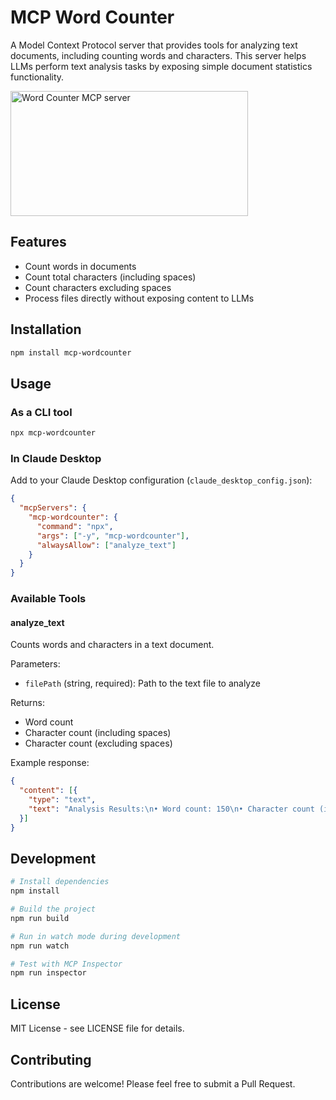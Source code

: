# MCP Word Counter

A Model Context Protocol server that provides tools for analyzing text documents, including counting words and characters. This server helps LLMs perform text analysis tasks by exposing simple document statistics functionality.

<a href="https://glama.ai/mcp/servers/vvljyjlwj4"><img width="380" height="200" src="https://glama.ai/mcp/servers/vvljyjlwj4/badge" alt="Word Counter MCP server" /></a>

## Features

- Count words in documents
- Count total characters (including spaces)
- Count characters excluding spaces
- Process files directly without exposing content to LLMs

## Installation

```bash
npm install mcp-wordcounter
```

## Usage

### As a CLI tool

```bash
npx mcp-wordcounter
```

### In Claude Desktop

Add to your Claude Desktop configuration (`claude_desktop_config.json`):

```json
{
  "mcpServers": {
    "mcp-wordcounter": {
      "command": "npx",
      "args": ["-y", "mcp-wordcounter"],
      "alwaysAllow": ["analyze_text"]
    }
  }
}
```

### Available Tools

#### analyze_text

Counts words and characters in a text document.

Parameters:
- `filePath` (string, required): Path to the text file to analyze

Returns:
- Word count
- Character count (including spaces)
- Character count (excluding spaces)

Example response:
```json
{
  "content": [{
    "type": "text",
    "text": "Analysis Results:\n• Word count: 150\n• Character count (including spaces): 842\n• Character count (excluding spaces): 702"
  }]
}
```

## Development

```bash
# Install dependencies
npm install

# Build the project
npm run build

# Run in watch mode during development
npm run watch

# Test with MCP Inspector
npm run inspector
```

## License

MIT License - see LICENSE file for details.

## Contributing

Contributions are welcome! Please feel free to submit a Pull Request.
